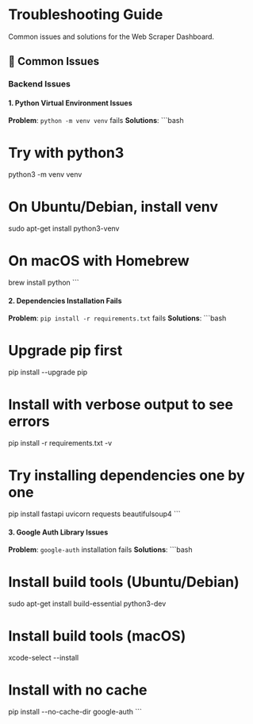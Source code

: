 # Troubleshooting Guide

Common issues and solutions for the Web Scraper Dashboard.

## 🚨 Common Issues

### Backend Issues

#### 1. Python Virtual Environment Issues

**Problem**: `python -m venv venv` fails
**Solutions**:
\`\`\`bash
# Try with python3
python3 -m venv venv

# On Ubuntu/Debian, install venv
sudo apt-get install python3-venv

# On macOS with Homebrew
brew install python
\`\`\`

#### 2. Dependencies Installation Fails

**Problem**: `pip install -r requirements.txt` fails
**Solutions**:
\`\`\`bash
# Upgrade pip first
pip install --upgrade pip

# Install with verbose output to see errors
pip install -r requirements.txt -v

# Try installing dependencies one by one
pip install fastapi uvicorn requests beautifulsoup4
\`\`\`

#### 3. Google Auth Library Issues

**Problem**: `google-auth` installation fails
**Solutions**:
\`\`\`bash
# Install build tools (Ubuntu/Debian)
sudo apt-get install build-essential python3-dev

# Install build tools (macOS)
xcode-select --install

# Install with no cache
pip install --no-cache-dir google-auth
\`\`\`

